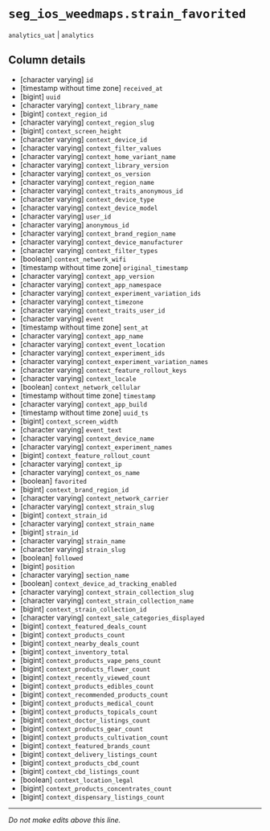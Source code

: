 # `seg_ios_weedmaps.strain_favorited`
`analytics_uat` | `analytics`

## Column details
* [character varying] `id`
* [timestamp without time zone] `received_at`
* [bigint]    `uuid`
* [character varying] `context_library_name`
* [bigint]    `context_region_id`
* [character varying] `context_region_slug`
* [bigint]    `context_screen_height`
* [character varying] `context_device_id`
* [character varying] `context_filter_values`
* [character varying] `context_home_variant_name`
* [character varying] `context_library_version`
* [character varying] `context_os_version`
* [character varying] `context_region_name`
* [character varying] `context_traits_anonymous_id`
* [character varying] `context_device_type`
* [character varying] `context_device_model`
* [character varying] `user_id`
* [character varying] `anonymous_id`
* [character varying] `context_brand_region_name`
* [character varying] `context_device_manufacturer`
* [character varying] `context_filter_types`
* [boolean]   `context_network_wifi`
* [timestamp without time zone] `original_timestamp`
* [character varying] `context_app_version`
* [character varying] `context_app_namespace`
* [character varying] `context_experiment_variation_ids`
* [character varying] `context_timezone`
* [character varying] `context_traits_user_id`
* [character varying] `event`
* [timestamp without time zone] `sent_at`
* [character varying] `context_app_name`
* [character varying] `context_event_location`
* [character varying] `context_experiment_ids`
* [character varying] `context_experiment_variation_names`
* [character varying] `context_feature_rollout_keys`
* [character varying] `context_locale`
* [boolean]   `context_network_cellular`
* [timestamp without time zone] `timestamp`
* [character varying] `context_app_build`
* [timestamp without time zone] `uuid_ts`
* [bigint]    `context_screen_width`
* [character varying] `event_text`
* [character varying] `context_device_name`
* [character varying] `context_experiment_names`
* [bigint]    `context_feature_rollout_count`
* [character varying] `context_ip`
* [character varying] `context_os_name`
* [boolean]   `favorited`
* [bigint]    `context_brand_region_id`
* [character varying] `context_network_carrier`
* [character varying] `context_strain_slug`
* [bigint]    `context_strain_id`
* [character varying] `context_strain_name`
* [bigint]    `strain_id`
* [character varying] `strain_name`
* [character varying] `strain_slug`
* [boolean]   `followed`
* [bigint]    `position`
* [character varying] `section_name`
* [boolean]   `context_device_ad_tracking_enabled`
* [character varying] `context_strain_collection_slug`
* [character varying] `context_strain_collection_name`
* [bigint]    `context_strain_collection_id`
* [character varying] `context_sale_categories_displayed`
* [bigint]    `context_featured_deals_count`
* [bigint]    `context_products_count`
* [bigint]    `context_nearby_deals_count`
* [bigint]    `context_inventory_total`
* [bigint]    `context_products_vape_pens_count`
* [bigint]    `context_products_flower_count`
* [bigint]    `context_recently_viewed_count`
* [bigint]    `context_products_edibles_count`
* [bigint]    `context_recommended_products_count`
* [bigint]    `context_products_medical_count`
* [bigint]    `context_products_topicals_count`
* [bigint]    `context_doctor_listings_count`
* [bigint]    `context_products_gear_count`
* [bigint]    `context_products_cultivation_count`
* [bigint]    `context_featured_brands_count`
* [bigint]    `context_delivery_listings_count`
* [bigint]    `context_products_cbd_count`
* [bigint]    `context_cbd_listings_count`
* [boolean]   `context_location_legal`
* [bigint]    `context_products_concentrates_count`
* [bigint]    `context_dispensary_listings_count`

-------------------------------------------------------------------------------
*Do not make edits above this line.*
